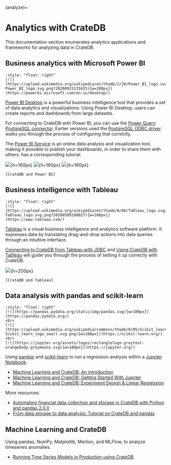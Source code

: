 (analyze)=
# Analytics with CrateDB

This documentation section enumerates analytics applications and frameworks for
analyzing data in CrateDB.


## Business analytics with Microsoft Power BI

```{div}
:style: "float: right"
[![](https://upload.wikimedia.org/wikipedia/en/thumb/2/20/Power_BI_logo.svg/192px-Power_BI_logo.svg.png?20200923233425){w=180px}](https://powerbi.microsoft.com/en-us/desktop/)
```

[Power BI Desktop] is a powerful business intelligence tool that provides a set of
data analytics and visualizations. Using Power BI Desktop, users can create reports
and dashboards from large datasets.

For connecting to CrateDB with Power BI, you can use the [Power Query PostgreSQL connector].
Earlier versions used the [PostgreSQL ODBC driver]. [](#cratedb-powerbi-desktop) walks
you through the process of configuring that correctly.

The [Power BI Service] is an online data analysis and visualization tool, making it
possible to publish your dashboards, in order to share them with others.
[](#cratedb-powerbi-service) has a corresponding tutorial.

![](https://crate.io/docs/crate/howtos/en/latest/_images/powerbi-table-navigator.png){h=160px}
![](https://crate.io/docs/crate/howtos/en/latest/_images/powerbi-pie-chart.png){h=160px}
![](https://crate.io/docs/crate/howtos/en/latest/_images/powerbi-publish-success.png){h=160px}

```{seealso}
[CrateDB and Power BI]
```


## Business intelligence with Tableau

```{div}
:style: "float: right"
[![](https://upload.wikimedia.org/wikipedia/en/thumb/0/06/Tableau_logo.svg/500px-Tableau_logo.svg.png?20200509180027){w=180px}](https://www.tableau.com/)
```

[Tableau] is a visual business intelligence and analytics software platform. It expresses
data by translating drag-and-drop actions into data queries through an intuitive interface.

[Connecting to CrateDB from Tableau with JDBC] and [Using CrateDB with Tableau] will
guide you through the process of setting it up correctly with CrateDB.

![](https://crate.io/hs-fs/hubfs/08-index.png?width=1536&name=08-index.png){h=200px}

```{seealso}
[CrateDB and Tableau]
```


## Data analysis with pandas and scikit-learn 

```{div}
:style: "float: right"
[![](https://pandas.pydata.org/static/img/pandas.svg){w=180px}](https://pandas.pydata.org/)
<br>
[![](https://upload.wikimedia.org/wikipedia/commons/thumb/0/05/Scikit_learn_logo_small.svg/240px-Scikit_learn_logo_small.svg.png){w=180px}](https://scikit-learn.org/)
<br>
[![](https://jupyter.org/assets/logos/rectanglelogo-greytext-orangebody-greymoons.svg){w=180px}](https://jupyter.org/)
```


Using [pandas] and [scikit-learn] to run a regression analysis within a [Jupyter Notebook].

- [Machine Learning and CrateDB: An introduction]
- [Machine Learning and CrateDB: Getting Started With Jupyter]
- [Machine Learning and CrateDB: Experiment Design & Linear Regression]

More resources:

- [Automating financial data collection and storage in CrateDB with Python and pandas 2.0.0]
- [From data storage to data analysis: Tutorial on CrateDB and pandas]


## Machine Learning and CrateDB

Using pandas, NumPy, Matplotlib, Merlion, and MLFlow, to analyze timeseries anomalies.

- [Running Time Series Models in Production using CrateDB]


[Automating financial data collection and storage in CrateDB with Python and pandas 2.0.0]: https://community.crate.io/t/automating-financial-data-collection-and-storage-in-cratedb-with-python-and-pandas-2-0-0/916
[Connecting to CrateDB from Tableau with JDBC]: https://crate.io/blog/connecting-to-cratedb-from-tableau-with-jdbc
[CrateDB and Tableau]: https://crate.io/integrations/cratedb-and-tableau
[CrateDB and Power BI]: https://crate.io/integrations/cratedb-and-power-bi
[From data storage to data analysis: Tutorial on CrateDB and pandas]: https://community.crate.io/t/from-data-storage-to-data-analysis-tutorial-on-cratedb-and-pandas/1440/1
[Jupyter Notebook]: https://jupyter.org/
[Machine Learning and CrateDB: An introduction]: https://crate.io/blog/machine-learning-and-cratedb-part-one
[Machine Learning and CrateDB: Getting Started With Jupyter]: https://crate.io/blog/machine-learning-cratedb-jupyter
[Machine Learning and CrateDB: Experiment Design & Linear Regression]: https://crate.io/blog/machine-learning-and-cratedb-part-three-experiment-design-and-linear-regression
[pandas]: https://pandas.pydata.org/
[PostgreSQL ODBC driver]: https://odbc.postgresql.org/
[Power BI Desktop]: https://powerbi.microsoft.com/en-us/desktop/
[Power BI Service]: https://powerbi.microsoft.com/en-us/
[Power Query PostgreSQL connector]: https://learn.microsoft.com/en-us/power-query/connectors/postgresql
[Running Time Series Models in Production using CrateDB]: https://github.com/crate/ml-sandbox/blob/main/timeseries-blog/timeseries-blog.md
[scikit-learn]: https://scikit-learn.org/
[Tableau]: https://www.tableau.com/
[Using CrateDB with Tableau]: https://community.crate.io/t/using-cratedb-with-tableau/1192
